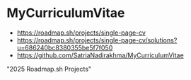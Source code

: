 # MyCurriculumVitae

- https://roadmap.sh/projects/single-page-cv
- https://roadmap.sh/projects/single-page-cv/solutions?u=686240bc8380355be5f7f050
- https://github.com/SatriaNadirakhma/MyCurriculumVitae

"2025 Roadmap.sh Projects"

